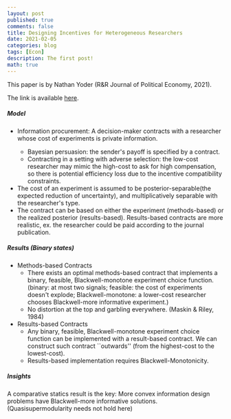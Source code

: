 ```yaml
---
layout: post
published: true
comments: false
title: Designing Incentives for Heterogeneous Researchers
date: 2021-02-05
categories: blog
tags: [Econ]
description: The first post!
math: true
---
```

This paper is by Nathan Yoder (R&R Journal of Political Economy, 2021). 

The link is available [here](https://papers.ssrn.com/sol3/papers.cfm?abstract_id=3154143).

<h5>Model</h5>

<ul>
<li>Information procurement: A decision-maker contracts with a researcher whose cost of experiments is private information. </li>
<ul>
<li>Bayesian persuasion: the sender's payoff is specified by a contract. </li>
<li>Contracting in a setting with adverse selection: the low-cost researcher may mimic the high-cost to ask for high compensation, so there is potential efficiency loss due to the incentive compatibility constraints.</li>
</ul>
<li>The cost of an experiment is assumed to be posterior-separable(the expected reduction of uncertainty), and multiplicatively separable with the researcher's type.</li>
<li>The contract can be based on either the experiment (methods-based) or the realized posterior (results-based). Results-based contracts are more realistic, ex. the researcher could be paid according to the journal publication.</li>
</ul>

<h5>Results (Binary states)</h5>

<ul>
<li>Methods-based Contracts
<ul>
<li>There exists an optimal methods-based contract that implements a binary, feasible, Blackwell-monotone experiment choice function. (binary: at most two signals; feasible: the cost of experiments doesn't explode; Blackwell-monotone: a lower-cost researcher chooses Blackwell-more informative experiment.) </li>
<li>No distortion at the top and garbling everywhere. (Maskin & Riley, 1984)</li>
</ul>
</li>
<li>Results-based Contracts
 <ul>
<li>Any binary, feasible, Blackwell-monotone experiment choice function can be implemented with a result-based contract. We can construct such contract ``outwards'' (from the highest-cost to the lowest-cost). </li>
<li>Results-based implementation requires Blackwell-Monotonicity.</li>
</ul>
 </li>
</ul>

<h5>Insights</h5>

A comparative statics result is the key: More convex information design problems have Blackwell-more informative solutions. (Quasisupermodularity needs not hold here)
